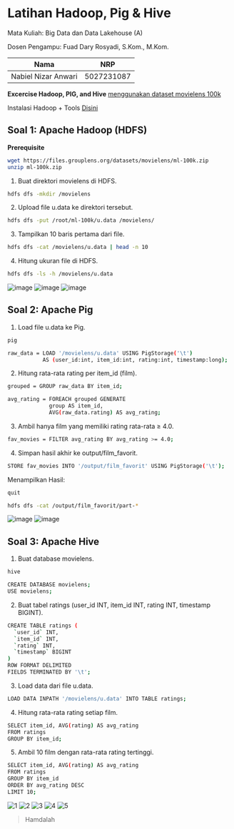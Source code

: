 # Latihan Hadoop, Pig & Hive

Mata Kuliah: Big Data dan Data Lakehouse (A)

Dosen Pengampu: Fuad Dary Rosyadi, S.Kom., M.Kom.

| Nama | NRP |
| :--------: | :-------: |
| Nabiel Nizar Anwari | 5027231087 |

**Excercise Hadoop, PIG, and Hive**
[menggunakan dataset movielens 100k](https://grouplens.org/datasets/movielens/)

Instalasi Hadoop + Tools [Disini](https://hub.docker.com/r/silicoflare/hadoop)


## Soal 1: Apache Hadoop (HDFS)

**Prerequisite**
```bash
wget https://files.grouplens.org/datasets/movielens/ml-100k.zip
unzip ml-100k.zip
```

1. Buat direktori movielens di HDFS.
```bash
hdfs dfs -mkdir /movielens
```
2. Upload file u.data ke direktori tersebut.
```bash
hdfs dfs -put /root/ml-100k/u.data /movielens/
```
3. Tampilkan 10 baris pertama dari file.
```bash
hdfs dfs -cat /movielens/u.data | head -n 10
```
4. Hitung ukuran file di HDFS.
```bash
hdfs dfs -ls -h /movielens/u.data
```


![image](https://github.com/bielnzar/BigData/blob/main/Hadoop/Tugas1/HDFS/1.png)
![image](https://github.com/bielnzar/BigData/blob/main/Hadoop/Tugas1/HDFS/2.png)
![image](https://github.com/bielnzar/BigData/blob/main/Hadoop/Tugas1/HDFS/3.png)


## Soal 2: Apache Pig

1. Load file u.data ke Pig.
```bash
pig

raw_data = LOAD '/movielens/u.data' USING PigStorage('\t')
           AS (user_id:int, item_id:int, rating:int, timestamp:long);
```

2. Hitung rata-rata rating per item_id (film).
```bash
grouped = GROUP raw_data BY item_id;

avg_rating = FOREACH grouped GENERATE
             group AS item_id,
             AVG(raw_data.rating) AS avg_rating;
```

3. Ambil hanya film yang memiliki rating rata-rata ≥ 4.0.
```bash
fav_movies = FILTER avg_rating BY avg_rating >= 4.0;
```

4. Simpan hasil akhir ke output/film_favorit.
```bash
STORE fav_movies INTO '/output/film_favorit' USING PigStorage('\t');
```

Menampilkan Hasil:
```bash
quit

hdfs dfs -cat /output/film_favorit/part-*
```

![image](https://github.com/bielnzar/BigData/blob/main/Hadoop/Tugas1/PIG/1.png)
![image](https://github.com/bielnzar/BigData/blob/main/Hadoop/Tugas1/PIG/2.png)


## Soal 3: Apache Hive

1. Buat database movielens.
```bash
hive

CREATE DATABASE movielens;
USE movielens;
```

2. Buat tabel ratings (user_id INT, item_id INT, rating INT, timestamp BIGINT).
```bash
CREATE TABLE ratings (
  `user_id` INT,
  `item_id` INT,
  `rating` INT,
  `timestamp` BIGINT
)
ROW FORMAT DELIMITED
FIELDS TERMINATED BY '\t';
```

3. Load data dari file u.data.
```bash
LOAD DATA INPATH '/movielens/u.data' INTO TABLE ratings;
```

4. Hitung rata-rata rating setiap film.
```bash
SELECT item_id, AVG(rating) AS avg_rating
FROM ratings
GROUP BY item_id;
```

5. Ambil 10 film dengan rata-rata rating tertinggi.
```bash
SELECT item_id, AVG(rating) AS avg_rating
FROM ratings
GROUP BY item_id
ORDER BY avg_rating DESC
LIMIT 10;
```

![1](https://github.com/bielnzar/BigData/blob/main/Hadoop/Tugas1/HIVE/1.png)
![2](https://github.com/bielnzar/BigData/blob/main/Hadoop/Tugas1/HIVE/2.png)
![3](https://github.com/bielnzar/BigData/blob/main/Hadoop/Tugas1/HIVE/3.png)
![4](https://github.com/bielnzar/BigData/blob/main/Hadoop/Tugas1/HIVE/4.png)
![5](https://github.com/bielnzar/BigData/blob/main/Hadoop/Tugas1/HIVE/5.png)

> Hamdalah